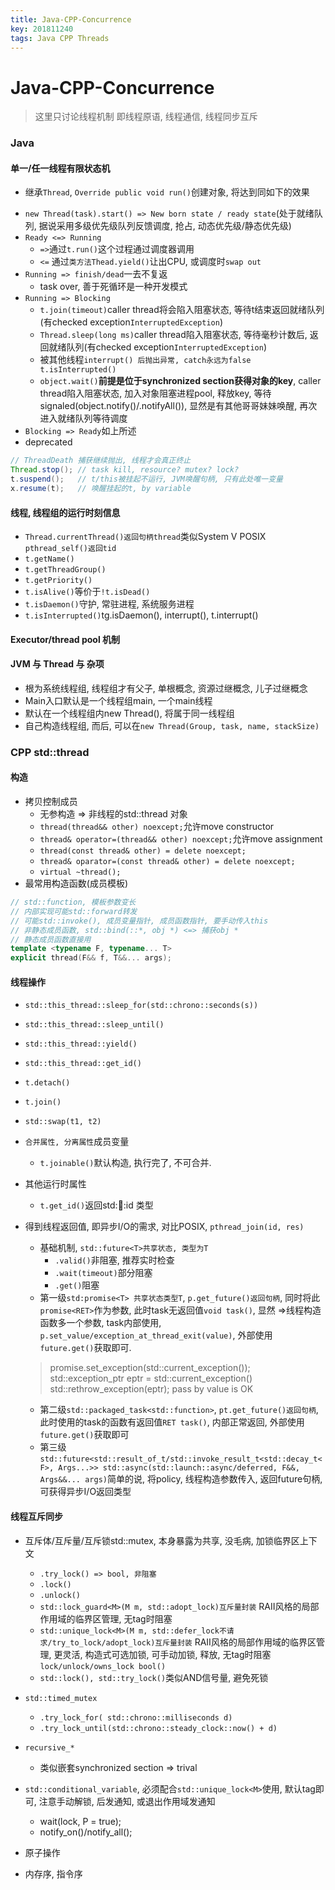```yaml
---
title: Java-CPP-Concurrence
key: 201811240
tags: Java CPP Threads
---
```



# Java-CPP-Concurrence
> 这里只讨论线程机制
> 即线程原语, 线程通信, 线程同步互斥
> 

### Java

#### 单一/任一线程有限状态机
- 继承`Thread`, `Override public void run()`创建对象, 将达到同如下的效果

<!--more-->

- `new Thread(task).start() => New born state / ready state`(处于就绪队列, 据说采用多级优先级队列反馈调度, 抢占, 动态优先级/静态优先级)
- `Ready <=> Running` 
   - `=>`通过`t.run()`这个过程通过调度器调用
   - `<=` 通过`类方法Thead.yield()`让出CPU, 或调度时`swap out`
- `Running => finish/dead`一去不复返
   - task over, 善于死循环是一种开发模式
- `Running => Blocking`
   - `t.join(timeout)`caller thread将会陷入阻塞状态, 等待t结束返回就绪队列(有checked exception`InterruptedException`)
   - `Thread.sleep(long ms)`caller thread陷入阻塞状态, 等待毫秒计数后, 返回就绪队列(有checked exception`InterruptedException`)
   - 被其他线程`interrupt() 后抛出异常, catch永远为false t.isInterrupted()`
   - `object.wait()`**前提是位于synchronized section获得对象的key**, caller thread陷入阻塞状态, 加入对象阻塞进程pool, 释放key, 等待signaled(object.notify()/.notifyAll()), 显然是有其他哥哥妹妹唤醒, 再次进入就绪队列等待调度
- `Blocking => Ready`如上所述
- deprecated

```Java
// ThreadDeath 捕获继续抛出, 线程才会真正终止
Thread.stop(); // task kill, resource? mutex? lock?
t.suspend();   // t/this被挂起不运行, JVM唤醒句柄, 只有此处唯一变量
x.resume(t);   // 唤醒挂起的t, by variable
```

#### 线程, 线程组的运行时刻信息
- `Thread.currentThread()返回句柄thread`类似System V POSIX `pthread_self()返回tid`
- `t.getName()`
- `t.getThreadGroup()`
- `t.getPriority()`
- `t.isAlive()`等价于`!t.isDead()`
- `t.isDaemon()`守护, 常驻进程, 系统服务进程
- `t.isInterrupted()`tg.isDaemon(), interrupt(), t.interrupt()

#### Executor/thread pool 机制


#### JVM 与 Thread 与 杂项
- 根为系统线程组, 线程组才有父子, 单根概念, 资源过继概念, 儿子过继概念
- Main入口默认是一个线程组main, 一个main线程
- 默认在一个线程组内new Thread(), 将属于同一线程组
- 自己构造线程组, 而后, 可以在`new Thread(Group, task, name, stackSize)`


### CPP std::thread
#### 构造
- 拷贝控制成员
   - 无参构造 => 非线程的std::thread 对象
   - `thread(thread&& other) noexcept;`允许move constructor
   - `thread& operator=(thread&& other) noexcept;`允许move assignment
   - `thread(const thread& other) = delete noexcept;`
   - `thread& oparator=(const thread& other) = delete noexcept;`
   - `virtual ~thread();`
- 最常用构造函数(成员模板)

```C++
// std::function, 模板参数变长
// 内部实现可能std::forward转发
// 可能std::invoke(), 成员变量指针, 成员函数指针, 要手动传入this
// 非静态成员函数, std::bind(::*, obj *) <=> 捕获obj *
// 静态成员函数直接用
template <typename F, typename... T>
explicit thread(F&& f, T&&... args);
```

#### 线程操作
- `std::this_thread::sleep_for(std::chrono::seconds(s))`
- `std::this_thread::sleep_until()`
- `std::this_thread::yield()`
- `std::this_thread::get_id()`
- `t.detach()`
- `t.join()`
- `std::swap(t1, t2)`

- `合并属性, 分离属性`成员变量

   - `t.joinable()`默认构造, 执行完了, 不可合并.
- 其他运行时属性

   - `t.get_id()`返回std::thread::id 类型
- 得到线程返回值, 即异步I/O的需求, 对比POSIX, `pthread_join(id, res)`
   - 基础机制, `std::future<T>共享状态, 类型为T`
      - `.valid()`非阻塞, 推荐实时检查
      - `.wait(timeout)`部分阻塞
      - `.get()`阻塞
   - 第一级`std:promise<T> 共享状态类型T`, `p.get_future()返回句柄`, 同时将此`promise<RET>`作为参数, 此时task无返回值`void task()`,  显然 =>线程构造函数多一个参数, task内部使用, `p.set_value/exception_at_thread_exit(value)`, 外部使用`future.get()`获取即可.
    > promise.set_exception(std::current_exception());
    > std::exception_ptr eptr = std::current_exception()
    > std::rethrow_exception(eptr);
    > pass by value is OK
    > 

   - 第二级`std::packaged_task<std::function>`, `pt.get_future()返回句柄`, 此时使用的task的函数有返回值`RET task()`, 内部正常返回, 外部使用`future.get()`获取即可
   - 第三级`std::future<std::result_of_t/std::invoke_result_t<std::decay_t<F>, Args...>> std::async(std::launch::async/deferred, F&&, Args&&... args)`简单的说, 将policy, 线程构造参数传入, 返回future句柄, 可获得异步I/O返回类型
#### 线程互斥同步
- 互斥体/互斥量/互斥锁std::mutex, 本身暴露为共享, 没毛病, 加锁临界区上下文
   - `.try_lock() => bool, 非阻塞`
   - `.lock()`
   - `.unlock()`
   - `std::lock_guard<M>(M m, std::adopt_lock)互斥量封装` RAII风格的局部作用域的临界区管理, 无tag时阻塞
   - `std::unique_lock<M>(M m, std::defer_lock不请求/try_to_lock/adopt_lock)互斥量封装` RAII风格的局部作用域的临界区管理, 更灵活, 构造式可选加锁, 可手动加锁, 释放, 无tag时阻塞`lock/unlock/owns_lock bool()`
   - `std::lock(), std::try_lock()`类似AND信号量, 避免死锁
- `std::timed_mutex`
   - `.try_lock_for( std::chrono::milliseconds d)`
   - `.try_lock_until(std::chrono::steady_clock::now() + d)`
- `recursive_*`
   - 类似嵌套synchronized section => trival

- `std::conditional_variable`, 必须配合`std::unique_lock<M>`使用, 默认tag即可, 注意手动解锁, 后发通知, 或退出作用域发通知
   - wait(lock, P = true);
   - notify_on()/notify_all();

- 原子操作
- 内存序, 指令序